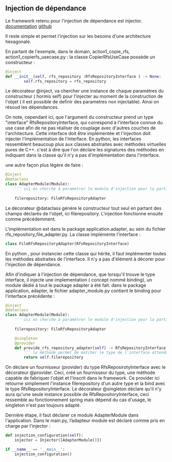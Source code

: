 ## Injection de dépendance

Le framework retenu pour l'injection de dépendance est injector.
[documentation](https://injector.readthedocs.io/en/latest/index.html)
[github](https://github.com/alecthomas/injector)

Il reste simple et permet l'injection sur les besoins d'une architecture hexagonale.

En partant de l'exemple, dans le domain, action1_copie_rfs, action1_copierfs_usecase.py :
la classe CopierRfsUseCase possède un constructeur :

````python
@inject
def __init__(self, rfs_repository :RfsRepositoryInterface ) -> None:
        self.rfs_repository = rfs_repository
````

Le décorateur @inject, va chercher une instance de chaque paramètres du constructeur ( hormis self) pour l'injecter au moment de la construction de l'objet ( il est possible de definir des parametres non injectable). Ainsi on résoud les dépendances.

On note, cependant ici, que l'argument du constructeur prend un type "interface" RfsRepositoryInterface, qui correspond à l'interface connue du use case afin de ne pas réaliser de couplage avec d'autres couches de l'architecture. Cette interface doit être implémentée et l'injection doit injecter l'implémentation de l'interface.
En python, les interfaces ressemblent beaucoup plus aux classes abstraites avec méthodes virtuelles pures de C++. c'est à dire que l'on déclare les signatures des méthodes en indiquant dans la classe qu'il n'y a pas d'implémentation dans l'interface.

une autre façon plus légère de faire :

````python
@inject
@dataclass
class AdapterModule(Module):
    ''' ici on cherche à parametrer le module d'injection pour la partie adapter de l'application'''
        
    filerepository: FileRfsRepositoryAdapter

````

Le décorateur @dataclass génère le constructeur tout seul en partant des champs déclarés de l'objet, ici filerepository. L'injection fonctionne ensuite comme précédemment.

L'implémentation est dans le package application.adapter, au sein du fichier rfs_repository_file_adapter.py.
La classe implémente l'interface :

````python
class FileRfsRepositoryAdapter(RfsRepositoryInterface)

````
En python , pour instancier cette classe qui hérite, il faut implémenter toutes les méthodes abstraites de l'interface.
Il n'y a pas d'élément à décorer pour l'injection de dépendance.

Afin d'indiquer à l'injection de dépendance, que lorsqu'il trouve le type interface, il injecte une implementation ( concept nommé binding), un module dédié à tout le package adapter à été fait.
dans le package application, adapter, le fichier adapter_module.py contient le binding pour l'interface précédente :

````python
@inject
@dataclass
class AdapterModule(Module):
    ''' ici on cherche à paramétrer le module d'injection pour la partie adapter de l'application'''
        
    filerepository: FileRfsRepositoryAdapter

    @singleton
    @provider
    def provide_rfs_repository_adapter(self) -> RfsRepositoryInterface:
        ''' la méthode permet de matcher le type de l'interface attendu par le domain en type de l'adapter.'''
        return self.filerepository

````

On déclare un fournisseur (provider) du type RfsReposirotyInterface avec le décorateur @provider. Ceci, créé un fournisseur du type, une méthode capable de fabriquer l'objet et l'inscrit dans le framework.
Ce provider ici retourne simplement l'instance filerepository d'un autre type et la bind avec le type RfsRepositoryInterface.
Le décorateur @singleton déclare qu'il n'y aura qu'une seule instance possible de RfsRepositoryInterface, ceci ressemble au fonctionnement spring mais dépend du cas d'usage, le singleton n'est pas toujours adapté.

Dernière étape, il faut déclarer ce module AdapterModule dans l'application. Dans le main.py, l’adapteur module est déclaré comme pris en charge par l'injector :

````python
def injection_configuration(self):
    injector = Injector([AdapterModule()])

if __name__ == '__main__':
    injection_configuration()
````

